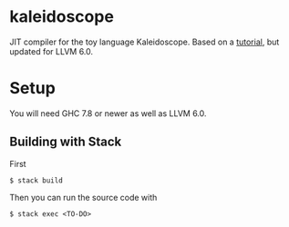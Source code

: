# kaleidoscope
JIT compiler for the toy language Kaleidoscope. Based on a [tutorial](http://www.stephendiehl.com/llvm/#chapter-1-introduction), but updated for LLVM 6.0.

# Setup
You will need GHC 7.8 or newer as well as LLVM 6.0.

## Building with Stack
First

`$ stack build`

Then you can run the source code with

`$ stack exec <TO-DO>`
